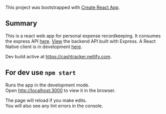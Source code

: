This project was bootstrapped with [Create React App](https://github.com/facebook/create-react-app).

## Summary

This is a react web app for personal expense recordkeeping. It consumes the express API [here](https://github.com/andrewjford/oozetracker2_express). [View](https://github.com/andrewjford/oozetracker2_express) the backend API built with Express. A React Native client 
is in development [here](https://github.com/andrewjford/oozetracker2_native).

Dev build active at https://cashtracker.netlify.com.

## For dev use `npm start`

Runs the app in the development mode.<br>
Open [http://localhost:3000](http://localhost:3000) to view it in the browser.

The page will reload if you make edits.<br>
You will also see any lint errors in the console.

